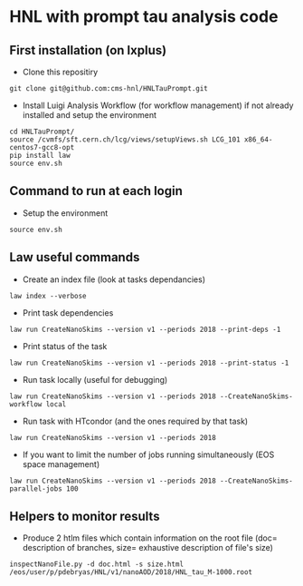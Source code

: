 # HNL with prompt tau analysis code

## First installation (on lxplus)

- Clone this repositiry
```shell
git clone git@github.com:cms-hnl/HNLTauPrompt.git
```

- Install Luigi Analysis Workflow (for workflow management) if not already installed and setup the environment
```shell
cd HNLTauPrompt/
source /cvmfs/sft.cern.ch/lcg/views/setupViews.sh LCG_101 x86_64-centos7-gcc8-opt
pip install law
source env.sh
```

## Command to run at each login

- Setup the environment
```shell
source env.sh
```

## Law useful commands

- Create an index file (look at tasks dependancies)
```shell
law index --verbose
```

- Print task dependencies 
```shell
law run CreateNanoSkims --version v1 --periods 2018 --print-deps -1
```
- Print status of the task 
```shell
law run CreateNanoSkims --version v1 --periods 2018 --print-status -1
```
- Run task locally (useful for debugging)
```shell
law run CreateNanoSkims --version v1 --periods 2018 --CreateNanoSkims-workflow local
```

- Run task with HTcondor (and the ones required by that task)
```shell
law run CreateNanoSkims --version v1 --periods 2018
```

- If you want to limit the number of jobs running simultaneously (EOS space management)
```shell
law run CreateNanoSkims --version v1 --periods 2018 --CreateNanoSkims-parallel-jobs 100
```

## Helpers to monitor results

- Produce 2 htlm files which contain information on the root file (doc= description of branches, size= exhaustive description of file's size) 
```shell
inspectNanoFile.py -d doc.html -s size.html /eos/user/p/pdebryas/HNL/v1/nanoAOD/2018/HNL_tau_M-1000.root
```